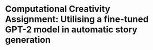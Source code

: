 # Computational Creativity Assignment: Utilising a fine-tuned GPT-2 model in automatic story generation
